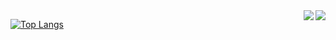<img align="right" src="https://github-readme-stats.vercel.app/api?username=semmoolenschot&show_icons=true&theme=radical)">

<img align="right" src="http://github-readme-streak-stats.herokuapp.com?user=semmoolenschot&theme=radical)](https://git.io/streak-stats)">

[![Top Langs](https://github-readme-stats.vercel.app/api/top-langs/?username=semmoolenschot&theme=radical&langs_count=8)](https://github.com/anuraghazra/github-readme-stats)
